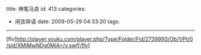 title: 神笔马良
id: 413
categories:
  - 闲言碎语
date: 2009-05-29 04:33:20
tags:
---

[flv]http://player.youku.com/player.php/Type/Folder/Fid/2739993/Ob/1/Pt/0/sid/XMjMwNDg0MjA=/v.swf[/flv]